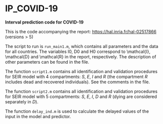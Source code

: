 # IP_COVID-19
**Interval prediction code for COVID-19**

This is the code accompanying the report: https://hal.inria.fr/hal-02517866 (versions > 5)

The script to run is `run_main1.m`, which contains all parameters and the data for all countries.
The variables I0, D0 and H0 correspond to \mathcal{I}, \mathcal{D} and \mathcal{R} in the report, respectively.
The description of other parameters can be found in the file.

The function `script1.m` contains all identification and validation procedures for SEIR model with 4 compartments: *S*, *E*, *I* and *R* (the compartment *R* includes dead and recovered individuals).
See the comments in the file. 

The function `script2.m` contains all identification and validation procedures for SEIR model with 5 compartments: *S*, *E*, *I*, *D* and *R* (dying are considered separately in *D*).

The function `delay_ind.m` is used to calculate the delayed values of the input in the model and predictor.
